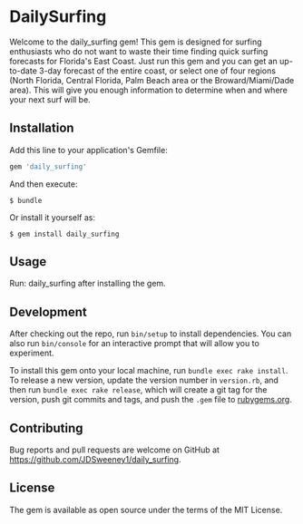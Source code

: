 # DailySurfing

Welcome to the daily_surfing gem! This gem is designed for surfing enthusiasts who do not want to waste their time finding quick surfing forecasts for Florida's East Coast. Just run this gem and you can get an up-to-date 3-day forecast of the entire coast, or select one of four regions (North Florida, Central Florida, Palm Beach area or the Broward/Miami/Dade area). This will give you enough information to determine when and where your next surf will be.

## Installation

Add this line to your application's Gemfile:

```ruby
gem 'daily_surfing'
```

And then execute:

    $ bundle

Or install it yourself as:

    $ gem install daily_surfing

## Usage

Run: daily_surfing after installing the gem.

## Development

After checking out the repo, run `bin/setup` to install dependencies. You can also run `bin/console` for an interactive prompt that will allow you to experiment.

To install this gem onto your local machine, run `bundle exec rake install`. To release a new version, update the version number in `version.rb`, and then run `bundle exec rake release`, which will create a git tag for the version, push git commits and tags, and push the `.gem` file to [rubygems.org](https://rubygems.org).

## Contributing

Bug reports and pull requests are welcome on GitHub at https://github.com/JDSweeney1/daily_surfing.

## License

The gem is available as open source under the terms of the MIT License.
